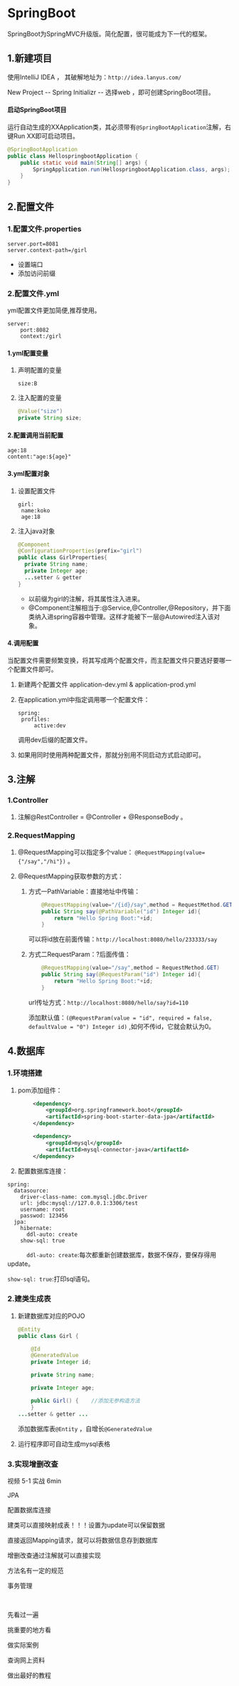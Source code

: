 # SpringBoot    

SpringBoot为SpringMVC升级版。简化配置，很可能成为下一代的框架。   

## 1.新建项目

使用IntelliJ IDEA  ， 其破解地址为：``http://idea.lanyus.com/``    

New Project -- Spring Initializr -- 选择web ，即可创建SpringBoot项目。  

#### 启动SpringBoot项目      

运行自动生成的XXApplication类，其必须带有``@SpringBootApplication``注解，右键Run XX即可启动项目。   

```java
@SpringBootApplication
public class HellospringbootApplication {
	public static void main(String[] args) {
		SpringApplication.run(HellospringbootApplication.class, args);
	}
}
```

## 2.配置文件

### 1.配置文件.properties   

```properties
server.port=8081     
server.context-path=/girl
```

- 设置端口   
- 添加访问前缀   

### 2.配置文件.yml   

yml配置文件更加简便,推荐使用。

```properties
server:
	port:8082
	context:/girl   
```

#### 1.yml配置变量   

1. 声明配置的变量   

   ```properties
   size:B
   ```


2. 注入配置的变量

   ```java
   @Value("size")
   private String size;
   ```

#### 2.配置调用当前配置   

```properties
age:18
content:"age:${age}"
```

#### 3.yml配置对象

1. 设置配置文件

   ```properties
   girl:
   	name:koko
   	age:18
   ```

2. 注入java对象   

   ```java
   @Component
   @ConfigurationProperties(prefix="girl")
   public class GirlProperties{
     private String name;
     private Integer age;
     ...setter & getter
   }
   ```

   - 以前缀为girl的注解，将其属性注入进来。
   - @Component注解相当于:@Service,@Controller,@Repository，并下面类纳入进spring容器中管理。这样才能被下一层@Autowired注入该对象。   

#### 4.调用配置   

当配置文件需要频繁变换，将其写成两个配置文件，而主配置文件只要选好要哪一个配置文件即可。   

1. 新建两个配置文件 application-dev.yml   &  application-prod.yml

2. 在application.yml中指定调用哪一个配置文件：

   ```properties
   spring:
   	profiles:
   		active:dev
   ```

   调用dev后缀的配置文件。

3. 如果用同时使用两种配置文件，那就分别用不同启动方式启动即可。    


## 3.注解    

### 1.Controller   

1. 注解@RestController   =  @Controller + @ResponseBody 。   

### 2.RequestMapping   

1. @RequestMapping可以指定多个value： ``@RequestMapping(value={"/say","/hi"})`` 。   

2. @RequestMapping获取参数的方式：

   1. 方式一PathVariable：直接地址中传输：

      ```java
          @RequestMapping(value="/{id}/say",method = RequestMethod.GET)
          public String say(@PathVariable("id") Integer id){
              return "Hello Spring Boot:"+id;
          }
      ```

      可以将id放在前面传输：``http://localhost:8080/hello/233333/say``   

   2. 方式二RequestParam：?后面传值：  

      ```java  
          @RequestMapping(value="/say",method = RequestMethod.GET)
          public String say(@RequestParam("id") Integer id){
              return "Hello Spring Boot:"+id;
          }
      ```

      url传址方式：``http://localhost:8080/hello/say?id=110``     

      添加默认值：``(@RequestParam(value = "id", required = false, defaultValue = "0") Integer id)``  ,如何不传id，它就会默认为0。

## 4.数据库   

### 1.环境搭建   

1. pom添加组件：

```xml
		<dependency>
			<groupId>org.springframework.boot</groupId>
			<artifactId>spring-boot-starter-data-jpa</artifactId>
		</dependency>

		<dependency>
			<groupId>mysql</groupId>
			<artifactId>mysql-connector-java</artifactId>
		</dependency>
```

2. 配置数据库连接：

```properties
spring:
  datasource:
    driver-class-name: com.mysql.jdbc.Driver
    url: jdbc:mysql://127.0.0.1:3306/test
    username: root
    passwod: 123456
  jpa:
    hibernate:
      ddl-auto: create
    show-sql: true
```

``      ddl-auto: create``:每次都重新创建数据库，数据不保存，要保存得用update。   

``show-sql: true``:打印sql语句。   

### 2.建类生成表   

1. 新建数据库对应的POJO   


   ```java
   @Entity
   public class Girl {

       @Id
       @GeneratedValue
       private Integer id;

       private String name;

       private Integer age;

       public Girl() {    //添加无参构造方法
       }
   ...setter & getter ...
   ```

   添加数据库表``@Entity``  ，自增长``@GeneratedValue``   

2. 运行程序即可自动生成mysql表格    

### 3.实现增删改查   
















视频 5-1 实战  6min









JPA

配置数据库连接     

建类可以直接映射成表！！！设置为update可以保留数据   

直接返回Mapping请求，就可以将数据信息存到数据库

增删改查通过注解就可以直接实现

方法名有一定的规范



事务管理



​    













先看过一遍    



挑重要的地方看       

做实际案例     

查询网上资料    

做出最好的教程    

